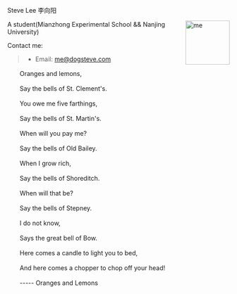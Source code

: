 Steve Lee 李向阳

<img src="http://dogsteve.com/me.jpg" width = "100" alt="me" align="right"/>
A student(Mianzhong Experimental School && Nanjing University)

Contact me:

> * Email: <a href='mai&#108;&#116;o&#58;&#109;%65&#64;do%&#54;7stev&#37;6&#53;&#46;c&#37;&#54;F&#37;&#54;D'>me&#64;dog&#115;t&#101;ve&#46;co&#109;</a>

　　Oranges and lemons,

　　Say the bells of St. Clement's.


　　You owe me five farthings,

　　Say the bells of St. Martin's.


　　When will you pay me?

　　Say the bells of Old Bailey.


　　When I grow rich,

　　Say the bells of Shoreditch.


　　When will that be?

　　Say the bells of Stepney.


　　I do not know,

　　Says the great bell of Bow.


　　Here comes a candle to light you to bed,

　　And here comes a chopper to chop off your head!

　　----- Oranges and Lemons

